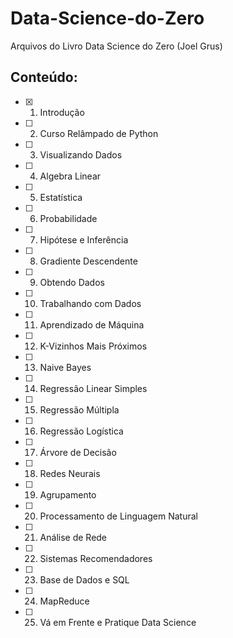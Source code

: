 # Data-Science-do-Zero
Arquivos do Livro Data Science do Zero (Joel Grus)

## Conteúdo:
- [x] 1. Introdução
- [ ] 2. Curso Relâmpado de Python
- [ ] 3. Visualizando Dados
- [ ] 4. Algebra Linear
- [ ] 5. Estatística
- [ ] 6. Probabilidade
- [ ] 7. Hipótese e Inferência
- [ ] 8. Gradiente Descendente
- [ ] 9. Obtendo Dados
- [ ] 10. Trabalhando com Dados
- [ ] 11. Aprendizado de Máquina
- [ ] 12. K-Vizinhos Mais Próximos
- [ ] 13. Naive Bayes
- [ ] 14. Regressão Linear Simples
- [ ] 15. Regressão Múltipla
- [ ] 16. Regressão Logística
- [ ] 17. Árvore de Decisão
- [ ] 18. Redes Neurais
- [ ] 19. Agrupamento
- [ ] 20. Processamento de Linguagem Natural
- [ ] 21. Análise de Rede
- [ ] 22. Sistemas Recomendadores
- [ ] 23. Base de Dados e SQL
- [ ] 24. MapReduce
- [ ] 25. Vá em Frente e Pratique Data Science
